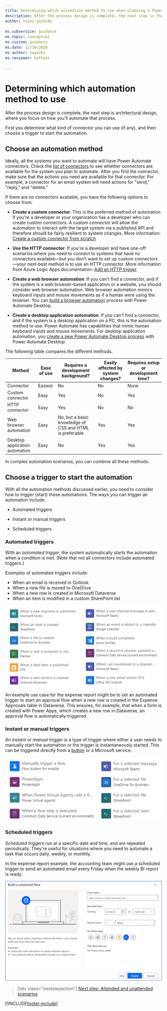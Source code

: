 ```yaml
---
title: Determining which automation method to use when planning a Power Automate project | Microsoft Docs
description: After the process design is complete, the next step is the architectural design to focus on how you'll automate that process.
author: taiki-yoshida

ms.subservice: guidance
ms.topic: conceptual
ms.custom: guidance
ms.date: 12/10/2020
ms.author: tayoshi
ms.reviewer: kathyos

---
```


# Determining which automation method to use

After the process design is complete, the next step is architectural design, where
you focus on how you'll automate that process.

First you determine what kind of connector you can use (if any), and then choose a trigger to start the automation.

## Choose an automation method

Ideally, all the systems you want to automate will have Power Automate connectors.
Check the [list of connectors](/connectors/custom-connectors/) to see whether
connectors are available for the system you plan to automate. After you
find the connector, make sure that the actions you need are available for that
connector. For example, a connector for an email system will need actions for
"send," "reply," and "delete."

If there are no connectors available, you have the following options to choose from:
- **Create a custom connector**: This is the preferred method of automation if you're a developer or your organization has a developer who can create
custom connectors. A custom connector will allow the automation to interact with the target system via a published API and therefore should be fairly resilient to system changes. More information: [Create a custom connector from scratch](/connectors/custom-connectors/define-blank)

- **Use the HTTP connector**: If you're a developer and have one-off scenarios where you need to connect to
systems that have no connectors available&mdash;but you don't want to set up custom
connectors&mdash;your next-best method is to use an HTTP connector. More information from Azure Logic Apps documentation: [Add an HTTP trigger](/azure/connectors/connectors-native-http#add-an-http-trigger)

- **Create a web browser automation**: If you can't find a connector, and if the system is a web browser&ndash;based
application or a website, you should consider web browser automation. 
Web browser automation mimics keyboard inputs and mouse movements as if a human were using the browser. You can [build a browser automation](../../desktop-flows/actions-reference/webautomation.md) process with Power Automate Desktop.

- **Create a desktop application automation**: If you can't find a connector, and if the system is a desktop application on
a PC, this is the automation method to use. Power Automate has capabilities that mimic human keyboard inputs and mouse movements. For desktop application automation, you [create a new Power Automate Desktop process](../../desktop-flows/create-flow.md) with Power Automate Desktop.

The following table compares the different methods.

| Method                         | Ease of use | Requires a development background?                   | Easily affected by system changes? | Requires setup or development time? |
|--------------------------------|-------------|---------------------------------------------------|-----------------------------------|-----------------------------------|
| Connector                      | Easiest     | No                                                | No                                | None                              |
| Custom connector               | Easy        | Yes                                               | No                                | Yes                               |
| HTTP connector                 | Easy        | Yes                                               | No                                | No                                |
| Web browser automation         | Easy        | No, but a basic knowledge of CSS and HTML is preferable | Yes                               | Yes                               |
| Desktop application automation | Easy        | No                                                | Yes                               | Yes                               |
 
In complex automation scenarios, you can combine all these methods.

## Choose a trigger to start the automation

With all the automation methods discussed earlier, you need to consider how to *trigger*
(start) these automations. The ways you can trigger an automation include:

-   Automated triggers

-   Instant or manual triggers

-   Scheduled triggers

### Automated triggers

With an *automated trigger*, the system automatically starts the automation when
a condition is met. (Note that not all connectors include automated triggers.)

Examples of automated triggers include:

-   When an email is received in Outlook
-   When a new file is moved to OneDrive
-   When a new row is created in Microsoft Dataverse
-   When an item is modified in a custom SharePoint list

![Automated triggers.](media/automated-triggers.png "Automated triggers")

An example use case for the expense report might be to set an automated trigger
to start an approval flow when a new row is created in the Expense Approvals
table in Dataverse. This ensures, for example, that when a form is created with Power Apps, which creates a new row in Dataverse, an approval flow is automatically triggered.

### Instant or manual triggers

An *instant* or *manual* trigger is a type of trigger where either a user needs to manually
start the automation or the trigger is instantaneously started. This can be
triggered directly from a [button](../../introduction-to-button-flows.md) or a Microsoft service.

![Instant triggers.](media/instant-triggers.png "Instant triggers")

### Scheduled triggers

*Scheduled triggers* run at a specific date and time, and are
repeated periodically. They're useful for situations where you need to
automate a task that occurs daily, weekly, or monthly.

In the expense report example, the accounting team might use a scheduled trigger to send an automated email every Friday when the weekly BI report is ready.

![Example of a scheduled trigger.](media/scheduled-triggers.png "Example of a scheduled trigger")

> [!div class="nextstepaction"]
> [Next step: Attended and unattended scenarios](attended-unattended.md)

[!INCLUDE[footer-include](../../includes/footer-banner.md)]
